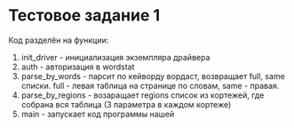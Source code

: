 # Тестовое задание 1


Код разделён на функции:
1) init_driver - инициализация экземпляра драйвера
2) auth - авторизация в wordstat
3) parse_by_words - парсит по кейворду вордаст, возвращает full, same списки. full - левая таблица на странице по словам, same - правая.
4) parse_by_regions - возаращает regions список из кортежей, где собрана вся таблица (3 параметра в каждом кортеже)
5) main - запускает код программы нашей


